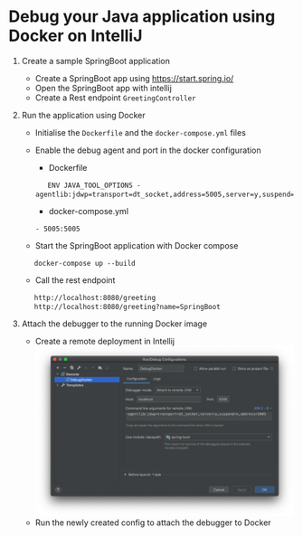 # Debug your Java application using Docker on IntelliJ

1. Create a sample SpringBoot application

   - Create a SpringBoot app using https://start.spring.io/
   - Open the SpringBoot app with intellij
   - Create a Rest endpoint `GreetingController`

2. Run the application using Docker

   - Initialise the `Dockerfile` and the `docker-compose.yml` files
   - Enable the debug agent and port in the docker configuration

     - Dockerfile

     ```
        ENV JAVA_TOOL_OPTIONS -agentlib:jdwp=transport=dt_socket,address=5005,server=y,suspend=n
     ```

     - docker-compose.yml

     ```
     - 5005:5005
     ```

   - Start the SpringBoot application with Docker compose

   ```
      docker-compose up --build
   ```

   - Call the rest endpoint

   ```
      http://localhost:8080/greeting
      http://localhost:8080/greeting?name=SpringBoot
   ```

3. Attach the debugger to the running Docker image
   - Create a remote deployment in Intellij ![remote deployment](./images/remote-deployment.png)
   - Run the newly created config to attach the debugger to Docker
